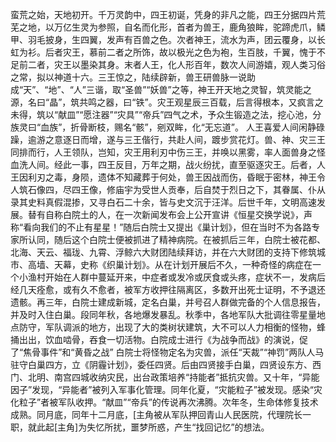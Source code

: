 蛮荒之始，天地初开。千万灵韵中，四王初诞，凭身的非凡之能，四王分据四片荒芜之地，以万亿生灵为参照，自名而化形，首者为兽王，鹿角狼眸，驼蹄虎爪，鳞甲、羽毛披身，生四翼，发声有百兽之色。次者神王，流水为声，团云覆身，以长虹为衫。后者灾王，慕前二者之所饰，故以极光之色为袍，生百肢，千翼，愧于不足前二者，灾王以墨染其身。末者人王，化人形百年，数次人间游嬉，观人类习俗之常，拟以神道十六。三王惊之，陆续辟新，兽王研兽脉一说助成“天”、“地”、“人”三谐，取“圣兽”“妖兽”之等，神王开天地之灵智，筑灵能之源，名曰“晶”，筑共鸣之器，曰“铁”。灾王观星辰三百载，后言得根本，又疯言之未得，筑以“献皿”“愿注器”“灾具”“帝兵”四气之术，予众生锻造之法，挖心池，分族灵曰“血族”，折骨断枝，赐名“骸”，剜双眸，化“无忘道”。
人王喜爱人间闲静碌躁，逾游之意逐日而增，遂与三王偕行，共赴人间，踱步赏花灯。兽、神、灾三王同排而行，人王领队，岂知，灾王用利刃中伤三王，并唤以黑雾，率人面兽身之怪血洗人间。经此一事，四王反目，万年之期，战火纷扰，直至驱逐灾王。后者，人王因利刃之毒，身陨，遗体不知藏葬于何处，兽王因战而伤，昏眠于密林，神王令人筑石像四，尽四王像，修庙宇为受世人贡奉，后自焚于烈日之下，其眷属、仆从录其史料真假混掺，又寻白石二十余，皆与史文沉于汪洋。后世千年，文明高速发展。替有自称白院土的人，在一次新闻发布会上公开宣讲《恒星交换学说》，声称“看向我们的不止有星星！”随后白院士又提出《巢计划》，但在当时不为各路专家所认同，随后这个白院士便被抓进了精神病院。在被抓后三年，白院士被花都、北海、天云、福珑、九霄、浮鲸六大财团陆续拜访，并在六大财团的支持下修筑城市、高墙、天幕，史称《织巢计划》。从在计划开展后不久，一种奇怪的病症在一个小渔村开始在人群中蔓延开来，中症者或发冷或厌食或头疼，症状不一，发病后经几天痊愈，或有久不愈者，被军方收押往隔离区，多数开出死士证明，不予退还遗骸。再三年，白院士建成新城，定名白巢，并号召人群做完备的个人信息报告，并及时入住白巢。段同年秋，各地爆发暴乱。秋季中，各地军队大批调往零星量地点防守，军队调派的地方，出现了大的类树状建筑，大不可以人力相衡的怪物，蜂捅出出，饮血啮骨，吞食一切活物。白院成士进行《为战争而战》的演说，促了“焦骨事件”和“黄昏之战”
白院士将怪物定名为灾兽，派任“天裁”“神罚”两队人马驻守白巢四方，立《阴霾计划》，委任四贤。后由四贤接手白巢，四贤设东方、西门、北明、南宫四城收纳灾民，出台政策培养“持能者”抵抗灾兽。又十年，“异能因子”发现，“异能者”被列入军事化管理。同年化夏，“灾能粒子”被发现。感染“灾化粒子”者被军队收押。“献皿”“帝兵”的传说再次沸腾。次年冬，生命体修复技术成熟。同月底，同年十二月底，[主角被从军队押回青山人民医院，代理院长一职，就此起[主角]为失忆所扰，噩梦所惑，产生“找回记忆”的想法。
